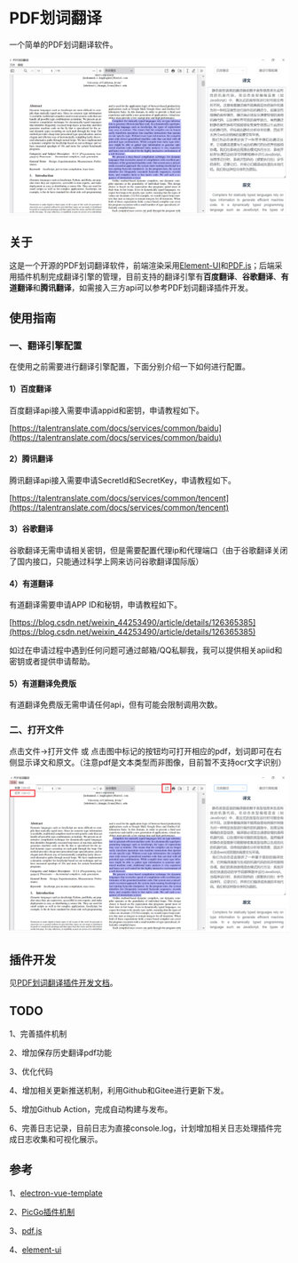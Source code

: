 # PDF划词翻译

一个简单的PDF划词翻译软件。

![image-20230123142242157](https://github.com/WCX1024979076/simple_pdf_translator/raw/master/README.assets/image-20230123142242157.png)

## 关于

这是一个开源的PDF划词翻译软件，前端渲染采用[Element-UI](https://element-plus.gitee.io/zh-CN/)和[PDF.js](https://mozilla.github.io/pdf.js/)；后端采用插件机制完成翻译引擎的管理，目前支持的翻译引擎有**百度翻译**、**谷歌翻译**、**有道翻译**和**腾讯翻译**，如需接入三方api可以参考PDF划词翻译插件开发。

## 使用指南

### 一、翻译引擎配置

在使用之前需要进行翻译引擎配置，下面分别介绍一下如何进行配置。

#### 1）百度翻译

百度翻译api接入需要申请appid和密钥，申请教程如下。

[https://talentranslate.com/docs/services/common/baidu](https://talentranslate.com/docs/services/common/baidu)

#### 2）腾讯翻译

腾讯翻译api接入需要申请SecretId和SecretKey，申请教程如下。

[https://talentranslate.com/docs/services/common/tencent](https://talentranslate.com/docs/services/common/tencent)

#### 3）谷歌翻译

谷歌翻译无需申请相关密钥，但是需要配置代理ip和代理端口（由于谷歌翻译关闭了国内接口，只能通过科学上网来访问谷歌翻译国际版）

#### 4）有道翻译

有道翻译需要申请APP ID和秘钥，申请教程如下。

[https://blog.csdn.net/weixin_44253490/article/details/126365385](https://blog.csdn.net/weixin_44253490/article/details/126365385)

如过在申请过程中遇到任何问题可通过邮箱/QQ私聊我，我可以提供相关apiid和密钥或者提供申请帮助。

#### 5）有道翻译免费版

有道翻译免费版无需申请任何api，但有可能会限制调用次数。

### 二、打开文件

点击文件->打开文件 或 点击图中标记的按钮均可打开相应的pdf，划词即可在右侧显示译文和原文。（注意pdf是文本类型而非图像，目前暂不支持ocr文字识别）

![image-20230123143922255](https://github.com/WCX1024979076/simple_pdf_translator/raw/master/README.assets/image-20230123143922255.png)

## 插件开发

见[PDF划词翻译插件开发文档](https://github.com/WCX1024979076/simple_pdf_translator_plugins)。

## TODO

1、完善插件机制

2、增加保存历史翻译pdf功能

3、优化代码

4、增加相关更新推送机制，利用Github和Gitee进行更新下发。

5、增加Github Action，完成自动构建与发布。

6、完善日志记录，目前日志为直接console.log，计划增加相关日志处理插件完成日志收集和可视化展示。

## 参考

1、[electron-vue-template](https://github.com/Deluze/electron-vue-template)

2、[PicGo插件机制](https://picgo.github.io/PicGo-Core-Doc/zh/dev-guide/cli.html)

3、[pdf.js](https://mozilla.github.io/pdf.js/)

4、[element-ui](https://element-plus.gitee.io/zh-CN/)
